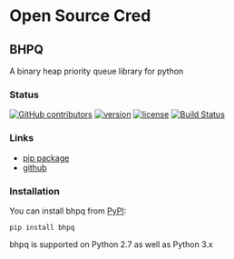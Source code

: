 # Open Source Cred

## <i class="fab fa-python fa-lg"></i> BHPQ

A binary heap priority queue library for python

### Status

[![GitHub contributors](https://img.shields.io/github/contributors/aayushuppal/bhpq.svg)](https://github.com/aayushuppal/bhpq/graphs/contributors)
[![version](https://img.shields.io/pypi/v/bhpq.svg)](https://pypi.python.org/pypi/bhpq)
[![license](https://img.shields.io/pypi/l/bhpq.svg)](https://pypi.python.org/pypi/bhpq)
[![Build Status](https://travis-ci.org/aayushuppal/bhpq.svg?branch=master)](https://travis-ci.org/aayushuppal/bhpq)

### Links

- [pip package](https://pypi.org/project/bhpq)
- [github](https://github.com/aayushuppal/bhpq)

### Installation

You can install bhpq from [PyPI](https://pypi.org/project/bhpq):

    pip install bhpq

bhpq is supported on Python 2.7 as well as Python 3.x


[^1]: Last Updated: `2018-11-13`

